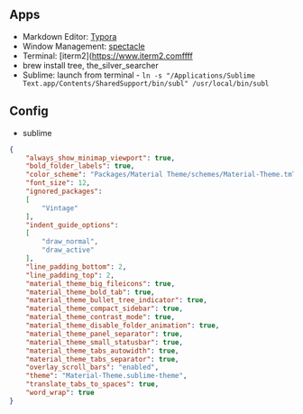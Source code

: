 ## Apps

- Markdown Editor: [Typora](http://www.typora.io/)
- Window Management: [spectacle](https://www.spectacleapp.com/)
- Terminal: [iterm2](https://www.iterm2.comffff
- brew install tree, the_silver_searcher
- Sublime: launch from terminal - ```ln -s "/Applications/Sublime Text.app/Contents/SharedSupport/bin/subl" /usr/local/bin/subl```

## Config
- sublime
```json
{
	"always_show_minimap_viewport": true,
	"bold_folder_labels": true,
	"color_scheme": "Packages/Material Theme/schemes/Material-Theme.tmTheme",
	"font_size": 12,
	"ignored_packages":
	[
		"Vintage"
	],
	"indent_guide_options":
	[
		"draw_normal",
		"draw_active"
	],
	"line_padding_bottom": 2,
	"line_padding_top": 2,
	"material_theme_big_fileicons": true,
	"material_theme_bold_tab": true,
	"material_theme_bullet_tree_indicator": true,
	"material_theme_compact_sidebar": true,
	"material_theme_contrast_mode": true,
	"material_theme_disable_folder_animation": true,
	"material_theme_panel_separator": true,
	"material_theme_small_statusbar": true,
	"material_theme_tabs_autowidth": true,
	"material_theme_tabs_separator": true,
	"overlay_scroll_bars": "enabled",
	"theme": "Material-Theme.sublime-theme",
	"translate_tabs_to_spaces": true,
	"word_wrap": true
}
```
